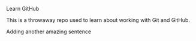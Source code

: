  Learn GitHub

This is a throwaway repo used to learn about working with Git and GitHub.

Adding another amazing sentence
